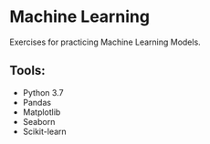 # Machine Learning 

Exercises for practicing Machine Learning Models.

## Tools:

* Python 3.7
* Pandas
* Matplotlib
* Seaborn
* Scikit-learn
